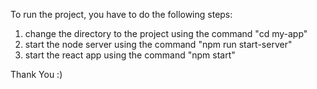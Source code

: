 To run the project, you have to do the following steps:

1. change the directory to the project using the command "cd my-app"
2. start the node server using the command "npm run start-server"
3. start the react app using the command "npm start"

Thank You :)

